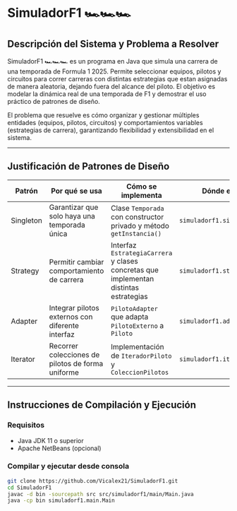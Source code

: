 # SimuladorF1 🏎️🏎️🏎️

## Descripción del Sistema y Problema a Resolver

SimuladorF1 🏎️🏎️🏎️ es un programa en Java que simula una carrera de una temporada de Formula 1 2025. Permite seleccionar equipos, pilotos y circuitos para correr carreras con distintas estrategias que estan asignadas de manera aleatoria, dejando fuera del alcance del piloto. El objetivo es modelar la dinámica real de una temporada de F1 y demostrar el uso práctico de patrones de diseño.

El problema que resuelve es cómo organizar y gestionar múltiples entidades (equipos, pilotos, circuitos) y comportamientos variables (estrategias de carrera), garantizando flexibilidad y extensibilidad en el sistema.

---

## Justificación de Patrones de Diseño

| Patrón         | Por qué se usa                               | Cómo se implementa                                   | Dónde en el código                                |
|----------------|---------------------------------------------|-----------------------------------------------------|--------------------------------------------------|
| Singleton      | Garantizar que solo haya una temporada única| Clase `Temporada` con constructor privado y método `getInstancia()` | `simuladorf1.singleton.Temporada`                |
| Strategy       | Permitir cambiar comportamiento de carrera | Interfaz `EstrategiaCarrera` y clases concretas que implementan distintas estrategias | `simuladorf1.strategy.*`                          |
| Adapter        | Integrar pilotos externos con diferente interfaz | `PilotoAdapter` que adapta `PilotoExterno` a `Piloto` | `simuladorf1.adapter.*`                           |
| Iterator       | Recorrer colecciones de pilotos de forma uniforme | Implementación de `IteradorPiloto` y `ColeccionPilotos` | `simuladorf1.iterator.*`                          |

---

## Instrucciones de Compilación y Ejecución

### Requisitos

- Java JDK 11 o superior
- Apache NetBeans (opcional)

### Compilar y ejecutar desde consola

```bash
git clone https://github.com/Vicalex21/SimuladorF1.git
cd SimuladorF1
javac -d bin -sourcepath src src/simuladorf1/main/Main.java
java -cp bin simuladorf1.main.Main
